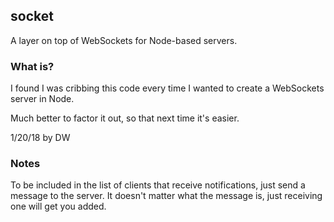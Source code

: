 ## socket

A layer on top of WebSockets for Node-based servers. 

### What is?

I found I was cribbing this code every time I wanted to create a WebSockets server in Node.

Much better to factor it out, so that next time it's easier.

1/20/18 by DW

### Notes

To be included in the list of clients that receive notifications, just send a message to the server. It doesn't matter what the message is, just receiving one will get you added.

